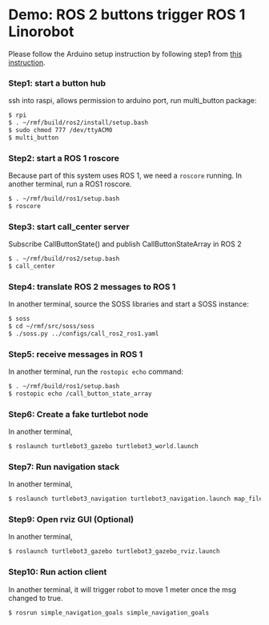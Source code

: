 # Demo: ROS 2 buttons trigger ROS 1 Linorobot

Please follow the Arduino setup instruction by following step1 from [this instruction](doc/multi_button).

### Step1: start a button hub

ssh into raspi, allows permission to arduino port, run multi_button package:
```bash
$ rpi
$ . ~/rmf/build/ros2/install/setup.bash
$ sudo chmod 777 /dev/ttyACM0
$ multi_button
```
### Step2: start a ROS 1 roscore

Because part of this system uses ROS 1, we need a `roscore` running.
In another terminal, run a ROS1 roscore.
```bash
$ . ~/rmf/build/ros1/setup.bash
$ roscore
```

### Step3: start call_center server
Subscribe CallButtonState() and publish CallButtonStateArray in ROS 2
```bash
$ . ~/rmf/build/ros2/setup.bash
$ call_center
```

### Step4: translate ROS 2 messages to ROS 1
In another terminal, source the SOSS libraries and start a SOSS instance:
```bash
$ soss
$ cd ~/rmf/src/soss/soss
$ ./soss.py ../configs/call_ros2_ros1.yaml
```

### Step5: receive messages in ROS 1
In another terminal, run the `rostopic echo` command:
```bash
$ . ~/rmf/build/ros1/setup.bash
$ rostopic echo /call_button_state_array
```

### Step6: Create a fake turtlebot node

In another terminal,

```bash
$ roslaunch turtlebot3_gazebo turtlebot3_world.launch
```

### Step7: Run navigation stack
In another terminal,
```bash
$ roslaunch turtlebot3_navigation turtlebot3_navigation.launch map_file:=$HOME/map.yaml
```

### Step9: Open rviz GUI (Optional)
In another terminal,
```bash
$ roslaunch turtlebot3_gazebo turtlebot3_gazebo_rviz.launch
```

### Step10: Run action client
In another terminal, it will trigger robot to move 1 meter once the msg changed to true.
```bash
$ rosrun simple_navigation_goals simple_navigation_goals
```











